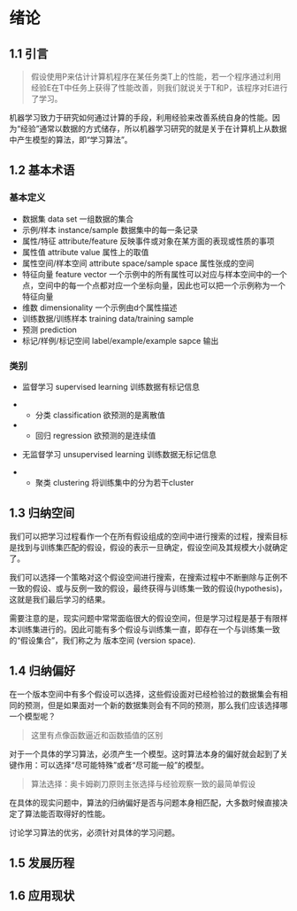 # 绪论
## 1.1 引言
> 假设使用P来估计计算机程序在某任务类T上的性能，若一个程序通过利用经验E在T中任务上获得了性能改善，则我们就说关于T和P，该程序对E进行了学习。

机器学习致力于研究如何通过计算的手段，利用经验来改善系统自身的性能。因为“经验”通常以数据的方式储存，所以机器学习研究的就是关于在计算机上从数据中产生模型的算法，即“学习算法”。


## 1.2 基本术语
### 基本定义
* 数据集 data set 一组数据的集合
* 示例/样本 instance/sample 数据集中的每一条记录
* 属性/特征 attribute/feature 反映事件或对象在某方面的表现或性质的事项
* 属性值 attribute value 属性上的取值
* 属性空间/样本空间 attribute space/sample space 属性张成的空间
* 特征向量 feature vector 一个示例中的所有属性可以对应与样本空间中的一个点，空间中的每一个点都对应一个坐标向量，因此也可以把一个示例称为一个特征向量
* 维数 dimensionality 一个示例由d个属性描述
* 训练数据/训练样本 training data/training sample
* 预测 prediction 
* 标记/样例/标记空间 label/example/example sapce 输出
### 类别

* 监督学习 supervised learning 训练数据有标记信息 
* * 分类 classification 欲预测的是离散值
* * 回归 regression 欲预测的是连续值

* 无监督学习 unsupervised learning 训练数据无标记信息
* * 聚类 clustering 将训练集中的分为若干cluster

## 1.3 归纳空间
我们可以把学习过程看作一个在所有假设组成的空间中进行搜索的过程，搜索目标是找到与训练集匹配的假设，假设的表示一旦确定，假设空间及其规模大小就确定了。

我们可以选择一个策略对这个假设空间进行搜索，在搜索过程中不断删除与正例不一致的假设、或与反例一致的假设，最终获得与训练集一致的假设(hypothesis)，这就是我们最后学习的结果。

需要注意的是，现实问题中常常面临很大的假设空间，但是学习过程是基于有限样本训练集进行的。因此可能有多个假设与训练集一直，即存在一个与训练集一致的“假设集合”，我们称之为 版本空间 (version space).

## 1.4 归纳偏好
在一个版本空间中有多个假设可以选择，这些假设面对已经检验过的数据集会有相同的预测，但是如果面对一个新的数据集则会有不同的预测，那么我们应该选择哪一个模型呢？

> 这里有点像函数逼近和函数插值的区别

对于一个具体的学习算法，必须产生一个模型。这时算法本身的偏好就会起到了关键作用：可以选择“尽可能特殊”或者“尽可能一般”的模型。

> 算法选择：奥卡姆剃刀原则主张选择与经验观察一致的最简单假设

在具体的现实问题中，算法的归纳偏好是否与问题本身相匹配，大多数时候直接决定了算法能否取得好的性能。

讨论学习算法的优劣，必须针对具体的学习问题。

## 1.5 发展历程

## 1.6 应用现状



